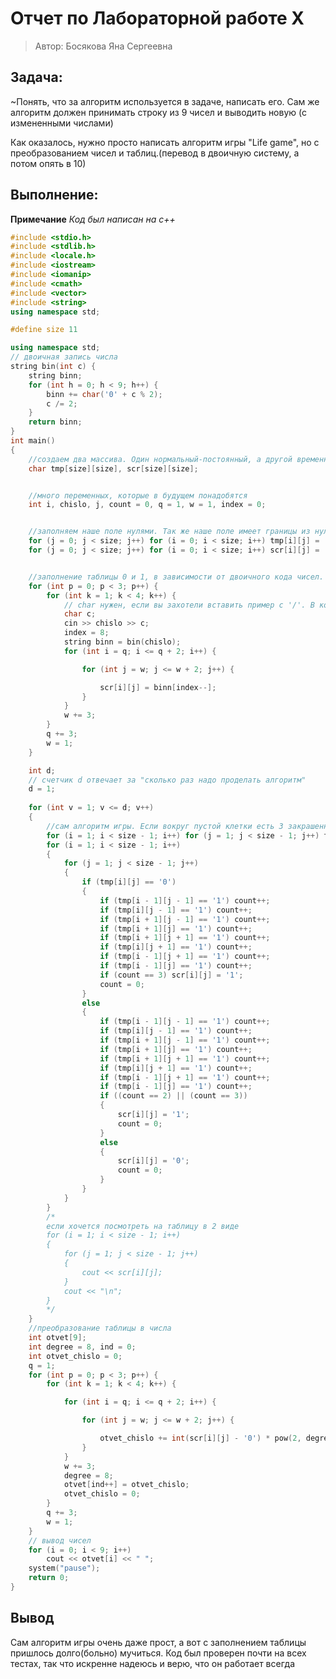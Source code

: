 # Отчет по Лабораторной работе Х
>Автор: Босякова Яна Сергеевна

## Задача: 
 ~Понять, что за алгоритм используется в задаче, написать его. Сам же алгоритм должен принимать строку из 9 чисел и выводить новую (с измененными числами)  
   
   Как оказалось, нужно просто написать алгоритм игры "Life game", но с преобразованием чисел и таблиц.(перевод в двоичную систему, а потом опять в 10)
## Выполнение:
**Примечание** *Код был написан на с++*
```c++
#include <stdio.h>
#include <stdlib.h>
#include <locale.h>
#include <iostream>
#include <iomanip>
#include <cmath>
#include <vector>
#include <string>
using namespace std;

#define size 11

using namespace std;
// двоичная запись числа
string bin(int c) {
	string binn;
	for (int h = 0; h < 9; h++) {
		binn += char('0' + c % 2);
		c /= 2;
	}
	return binn;
}
int main()
{
    //создаем два массива. Один нормальный-постоянный, а другой временный(нужно для проверки какие клетки умирают, рождаются)
	char tmp[size][size], scr[size][size];


    //много переменных, которые в будущем понадобятся
	int i, chislo, j, count = 0, q = 1, w = 1, index = 0;


    //заполняем наше поле нулями. Так же наше поле имеет границы из нулей, чтобы при проверке мы не выходили за границы массива, поэтому size на 2 больше, чем должен быть
	for (j = 0; j < size; j++) for (i = 0; i < size; i++) tmp[i][j] = '0';
	for (j = 0; j < size; j++) for (i = 0; i < size; i++) scr[i][j] = '0';


    //заполнение таблицы 0 и 1, в зависимости от двоичного кода чисел. Заполнение происходит по квадратикам, в которые вписываются числа(картинка 1)
	for (int p = 0; p < 3; p++) {
		for (int k = 1; k < 4; k++) {
			// char нужен, если вы захотели вставить пример с '/'. В конце так же стоит поставить '/'
			char c;
			cin >> chislo >> c;
			index = 8;
			string binn = bin(chislo);
			for (int i = q; i <= q + 2; i++) {

				for (int j = w; j <= w + 2; j++) {

					scr[i][j] = binn[index--];
				}
			}
			w += 3;
		}
		q += 3;
		w = 1;
	}

	int d;
	// счетчик d отвечает за "сколько раз надо проделать алгоритм"
	d = 1;
	
	for (int v = 1; v <= d; v++)
	{
        //сам алгоритм игры. Если вокруг пустой клетки есть 3 закрашенные, то она рождается. Если она сама является закрашенной и вокруг нее 2 или 3 таких же, то она живет. Иначе умирает
		for (i = 1; i < size - 1; i++) for (j = 1; j < size - 1; j++) tmp[i][j] = scr[i][j];
		for (i = 1; i < size - 1; i++)
		{
			for (j = 1; j < size - 1; j++)
			{
				if (tmp[i][j] == '0')
				{
					if (tmp[i - 1][j - 1] == '1') count++;
					if (tmp[i][j - 1] == '1') count++;
					if (tmp[i + 1][j - 1] == '1') count++;
					if (tmp[i + 1][j] == '1') count++;
					if (tmp[i + 1][j + 1] == '1') count++;
					if (tmp[i][j + 1] == '1') count++;
					if (tmp[i - 1][j + 1] == '1') count++;
					if (tmp[i - 1][j] == '1') count++;
					if (count == 3) scr[i][j] = '1';
					count = 0;
				}
				else
				{
					if (tmp[i - 1][j - 1] == '1') count++;
					if (tmp[i][j - 1] == '1') count++;
					if (tmp[i + 1][j - 1] == '1') count++;
					if (tmp[i + 1][j] == '1') count++;
					if (tmp[i + 1][j + 1] == '1') count++;
					if (tmp[i][j + 1] == '1') count++;
					if (tmp[i - 1][j + 1] == '1') count++;
					if (tmp[i - 1][j] == '1') count++;
					if ((count == 2) || (count == 3))
					{
						scr[i][j] = '1';
						count = 0;
					}
					else
					{
						scr[i][j] = '0';
						count = 0;
					}
				}
			}
		}
		/*
		если хочется посмотреть на таблицу в 2 виде 
		for (i = 1; i < size - 1; i++)
		{
			for (j = 1; j < size - 1; j++)
			{
				cout << scr[i][j];
			}
			cout << "\n";
		}
		*/
	}
	//преобразование таблицы в числа
	int otvet[9];
	int degree = 8, ind = 0;
	int otvet_chislo = 0;
	q = 1;
	for (int p = 0; p < 3; p++) {
		for (int k = 1; k < 4; k++) {

			for (int i = q; i <= q + 2; i++) {

				for (int j = w; j <= w + 2; j++) {

					otvet_chislo += int(scr[i][j] - '0') * pow(2, degree--);
				}
			}
			w += 3;
			degree = 8;
			otvet[ind++] = otvet_chislo;
			otvet_chislo = 0;
		}
		q += 3;
		w = 1;
	}
	// вывод чисел
	for (i = 0; i < 9; i++)
		cout << otvet[i] << " ";
	system("pause");
	return 0;
}
```
## Вывод
Сам алгоритм игры очень даже прост, а вот с заполнением таблицы пришлось долго(больно) мучиться. Код был проверен почти на всех тестах, так что искренне надеюсь и верю, что он работает всегда
